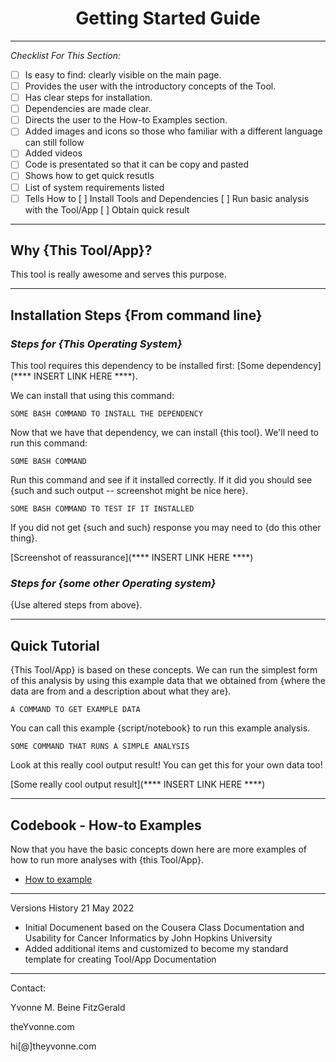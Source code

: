 <h1 align="center">Getting Started Guide</h1>

---

_Checklist For This Section:_  

- [ ] Is easy to find: clearly visible on the main page.  
- [ ] Provides the user with the introductory concepts of the Tool.  
- [ ] Has clear steps for installation.  
- [ ] Dependencies are made clear.  
- [ ] Directs the user to the How-to Examples section.
- [ ] Added images and icons so those who familiar with a different language can still follow
- [ ] Added videos 
- [ ] Code is presentated so that it can be copy and pasted
- [ ] Shows how to get quick resutls
- [ ] List of system requirements listed 
- [ ] Tells How to
	  [ ] Install Tools and Dependencies
	  [ ] Run basic analysis with the Tool/App
	  [ ] Obtain quick result

---

## Why {This Tool/App}?

This tool is really awesome and serves this purpose.

---

## Installation Steps {From command line}





### _Steps for {This Operating System}_

This tool requires this dependency to be installed first: [Some dependency](**** INSERT LINK HERE ****).

We can install that using this command:

```
SOME BASH COMMAND TO INSTALL THE DEPENDENCY
```

Now that we have that dependency, we can install {this tool}.
We'll need to run this command:

```
SOME BASH COMMAND
```

Run this command and see if it installed correctly. If it did you should see {such and such output -- screenshot might be nice here}.

```
SOME BASH COMMAND TO TEST IF IT INSTALLED
```

If you did not get {such and such} response you may need to {do this other thing}.

[Screenshot of reassurance](**** INSERT LINK HERE ****)







### _Steps for {some other Operating system}_

{Use altered steps from above}.


---


## Quick Tutorial

{This Tool/App} is based on these concepts.
We can run the simplest form of this analysis by using this example data that we obtained from {where the data are from and a description about what they are}.

```
A COMMAND TO GET EXAMPLE DATA
```

You can call this example {script/notebook} to run this example analysis.

```
SOME COMMAND THAT RUNS A SIMPLE ANALYSIS
```

Look at this really cool output result! You can get this for your own data too!

[Some really cool output result](**** INSERT LINK HERE ****)


---


## Codebook - How-to Examples 

Now that you have the basic concepts down here are more examples of how to run more analyses with {this Tool/App}.

- [How to example](how_to_examples.md)


---


Versions History
21 May 2022
  - Initial Documenent based on the Cousera Class Documentation and Usability for Cancer Informatics by John Hopkins University
  - Added additional items and customized to become my standard template for creating Tool/App Documentation
 


---
Contact:

Yvonne M. Beine FitzGerald

theYvonne.com

hi[@]theyvonne.com
  
